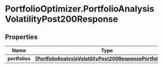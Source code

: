 # PortfolioOptimizer.PortfolioAnalysisVolatilityPost200Response

## Properties

Name | Type | Description | Notes
------------ | ------------- | ------------- | -------------
**portfolios** | [**[PortfolioAnalysisVolatilityPost200ResponsePortfoliosInner]**](PortfolioAnalysisVolatilityPost200ResponsePortfoliosInner.md) |  | 


